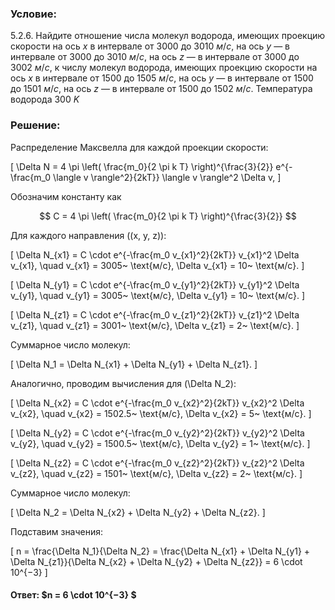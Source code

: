 ###  Условие:

$5.2.6.$ Найдите отношение числа молекул водорода, имеющих проекцию скорости на ось $x$ в интервале от $3000$ до $3010 ~м/с$, на ось $y$ — в интервале от $3000$ до $3010 ~м/с$, на ось $z$ — в интервале от $3000$ до $3002 ~м/с$, к числу молекул водорода, имеющих проекцию скорости на ось $x$ в интервале от $1500$ до $1505 ~м/с$, на ось $y$ — в интервале от $1500$ до $1501 ~м/с$, на ось $z$ — в интервале от $1500$ до $1502 ~м/с$. Температура водорода $300 ~K$

###  Решение:

Распределение Максвелла для каждой проекции скорости:

\[
\Delta N = 4 \pi \left( \frac{m_0}{2 \pi k T} \right)^{\frac{3}{2}} e^{-\frac{m_0 \langle v \rangle^2}{2kT}} \langle v \rangle^2 \Delta v,
\]

Обозначим константу как

$$
C = 4 \pi \left( \frac{m_0}{2 \pi k T} \right)^{\frac{3}{2}}
$$

Для каждого направления (\(x, y, z\)):

\[
\Delta N_{x1} = C \cdot e^{-\frac{m_0 v_{x1}^2}{2kT}} v_{x1}^2 \Delta v_{x1}, \quad v_{x1} = 3005~ \text{м/с}, \Delta v_{x1} = 10~ \text{м/с}.
\]

\[
\Delta N_{y1} = C \cdot e^{-\frac{m_0 v_{y1}^2}{2kT}} v_{y1}^2 \Delta v_{y1}, \quad v_{y1} = 3005~ \text{м/с}, \Delta v_{y1} = 10~ \text{м/с}.
\]

\[
\Delta N_{z1} = C \cdot e^{-\frac{m_0 v_{z1}^2}{2kT}} v_{z1}^2 \Delta v_{z1}, \quad v_{z1} = 3001~ \text{м/с}, \Delta v_{z1} = 2~ \text{м/с}.
\]

Суммарное число молекул:

\[
\Delta N_1 = \Delta N_{x1} + \Delta N_{y1} + \Delta N_{z1}.
\]

Аналогично, проводим вычисления для \(\Delta N_2\):

\[
\Delta N_{x2} = C \cdot e^{-\frac{m_0 v_{x2}^2}{2kT}} v_{x2}^2 \Delta v_{x2}, \quad v_{x2} = 1502.5~ \text{м/с}, \Delta v_{x2} = 5~ \text{м/с}.
\]

\[
\Delta N_{y2} = C \cdot e^{-\frac{m_0 v_{y2}^2}{2kT}} v_{y2}^2 \Delta v_{y2}, \quad v_{y2} = 1500.5~ \text{м/с}, \Delta v_{y2} = 1~ \text{м/с}.
\]

\[
\Delta N_{z2} = C \cdot e^{-\frac{m_0 v_{z2}^2}{2kT}} v_{z2}^2 \Delta v_{z2}, \quad v_{z2} = 1501~ \text{м/с}, \Delta v_{z2} = 2~ \text{м/с}.
\]

Суммарное число молекул:

\[
\Delta N_2 = \Delta N_{x2} + \Delta N_{y2} + \Delta N_{z2}.
\]

Подставим значения:

\[
n = \frac{\Delta N_1}{\Delta N_2} = \frac{\Delta N_{x1} + \Delta N_{y1} + \Delta N_{z1}}{\Delta N_{x2} + \Delta N_{y2} + \Delta N_{z2}} = 6 \cdot 10^{−3}
\]

####  Ответ: $n = 6 \cdot 10^{−3} $